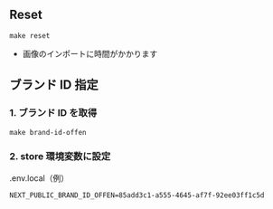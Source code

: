 ## Reset

```
make reset
```

- 画像のインポートに時間がかかります

## ブランド ID 指定

### 1. ブランド ID を取得

```
make brand-id-offen
```

### 2. store 環境変数に設定

.env.local（例）

```
NEXT_PUBLIC_BRAND_ID_OFFEN=85add3c1-a555-4645-af7f-92ee03ff1c5d
```
